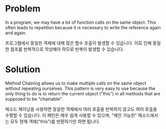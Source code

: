 # Problem

In a program, we may have a lot of function calls on the same object. This often leads to repetition because it is necessary to write the reference again and again. 

프로그램에서 동일한 객체에 대해 많은 함수 호출이 발생할 수 있습니다. 이로 인해 동일한 참조를 반복적으로 작성해야 하므로 반복이 발생할 수 있습니다.

# Solution

Method Chaining allows us to make multiple calls on the same object without repeating ourselves. This pattern is very easy to use because the only thing to do is to return the current object ("this") in all methods that are supposed to be "chainable".

메소드 체이닝을 사용하면 동일한 객체에서 여러 호출을 반복하지 않고도 여러 호출을 수행할 수 있습니다. 이 패턴은 매우 쉽게 사용할 수 있으며, "체인 가능한" 메소드에서는 모두 현재 객체("this")를 반환하기만 하면 됩니다.
